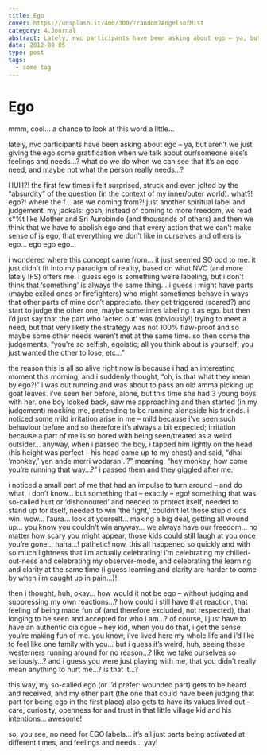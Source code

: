 ```yaml
---
title: Ego
cover: https://unsplash.it/400/300/?random?AngelsofMist
category: 4.Journal
abstract: Lately, nvc participants have been asking about ego – ya, but aren’t we just giving the ego some gratification when we talk about our/someone else’s feelings and needs…? what do we do when we can see that it’s an ego need, and maybe not what the person really needs…?
date: 2012-08-05
type: post
tags:
  - some tag
---
```


# Ego

mmm, cool… a chance to look at this word a little…

lately, nvc participants have been asking about ego – ya, but aren’t we just giving the ego some gratification when we talk about our/someone else’s feelings and needs…? what do we do when we can see that it’s an ego need, and maybe not what the person really needs…?

HUH?! the first few times i felt surprised, struck and even jolted by the “absurdity” of the question (in the context of my inner/outer world). what?! ego?! where the f… are we coming from?! just another spiritual label and judgement. my jackals: gosh, instead of coming to more freedom, we read s\*%t like Mother and Sri Aurobindo (and thousands of others) and then we think that we have to abolish ego and that every action that we can’t make sense of is ego, that everything we don’t like in ourselves and others is ego… ego ego ego…

i wondered where this concept came from… it just seemed SO odd to me. it just didn’t fit into my paradigm of reality, based on what NVC (and more lately IFS) offers me. i guess ego is something we’re labeling, but i don’t think that ‘something’ is always the same thing… i guess i might have parts (maybe exiled ones or firefighters) who might sometimes behave in ways that other parts of mine don’t appreciate. they get triggered (scared?) and start to judge the other one, maybe sometimes labeling it as ego. but then i’d just say that the part who ‘acted out’ was (obviously!) trying to meet a need, but that very likely the strategy was not 100% flaw-proof and so maybe some other needs weren’t met at the same time. so then come the judgements, “you’re so selfish, egoistic; all you think about is yourself; you just wanted the other to lose, etc…”

the reason this is all so alive right now is because i had an interesting moment this morning, and i suddenly thought, “oh, is that what they mean by ego?!” i was out running and was about to pass an old amma picking up goat leaves. i’ve seen her before, alone, but this time she had 3 young boys with her. one boy looked back, saw me approaching and then started (in my judgement) mocking me, pretending to be running alongside his friends. i noticed some mild irritation arise in me – mild because i’ve seen such behaviour before and so therefore it’s always a bit expected; irritation because a part of me is so bored with being seen/treated as a weird outsider… anyway, when i passed the boy, i tapped him lightly on the head (his height was perfect – his head came up to my chest) and said, “dhai ‘monkey,’ yen ande merri wodaran…?” meaning, “hey monkey, how come you’re running that way…?” i passed them and they giggled after me.

i noticed a small part of me that had an impulse to turn around – and do what, i don’t know… but something that – exactly – ego! something that was so-called hurt or ‘dishonoured’ and needed to protect itself, needed to stand up for itself, needed to win ‘the fight,’ couldn’t let those stupid kids win. wow… l’aura… look at yourself… making a big deal, getting all wound up… you know you couldn’t win anyway… we always have our freedom… no matter how scary you might appear, those kids could still laugh at you once you’re gone… haha…! pathetic! now, this all happened so quickly and with so much lightness that i’m actually celebrating! i’m celebrating my chilled-out-ness and celebrating my observer-mode, and celebrating the learning and clarity at the same time (i guess learning and clarity are harder to come by when i’m caught up in pain…)!

then i thought, huh, okay… how would it not be ego – without judging and suppressing my own reactions…? how could i still have that reaction, that feeling of being made fun of (and therefore excluded, not respected), that longing to be seen and accepted for who i am…? of course, i just have to have an authentic dialogue – hey kid, when you do that, i get the sense you’re making fun of me. you know, i’ve lived here my whole life and i’d like to feel like one family with you… but i guess it’s weird, huh, seeing these westerners running around for no reason…? like we take ourselves so seriously…? and i guess you were just playing with me, that you didn’t really mean anything to hurt me…? is that it…?

this way, my so-called ego (or i’d prefer: wounded part) gets to be heard and received, and my other part (the one that could have been judging that part for being ego in the first place) also gets to have its values lived out – care, curiosity, openness for and trust in that little village kid and his intentions… awesome!

so, you see, no need for EGO labels… it’s all just parts being activated at different times, and feelings and needs… yay!
